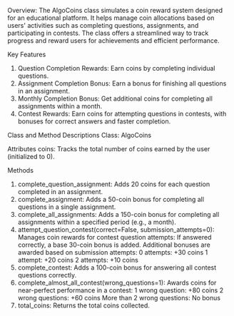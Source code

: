 Overview:
The AlgoCoins class simulates a coin reward system designed for an educational platform. It helps manage coin allocations based on users' activities such as completing questions, assignments, and participating in contests. The class offers a streamlined way to track progress and reward users for achievements and efficient performance.

Key Features
1. Question Completion Rewards: Earn coins by completing individual questions.
2. Assignment Completion Bonus: Earn a bonus for finishing all questions in an assignment.
3. Monthly Completion Bonus: Get additional coins for completing all assignments within a month.
4. Contest Rewards: Earn coins for attempting questions in contests, with bonuses for correct answers and faster completion.

Class and Method Descriptions
Class: AlgoCoins

Attributes
coins: Tracks the total number of coins earned by the user (initialized to 0).

Methods
1. complete_question_assignment: Adds 20 coins for each question completed in an assignment.
2. complete_assignment: Adds a 50-coin bonus for completing all questions in a single assignment.
3. complete_all_assignments: Adds a 150-coin bonus for completing all assignments within a specified period (e.g., a month).
4. attempt_question_contest(correct=False, submission_attempts=0): Manages coin rewards for contest question attempts:
  If answered correctly, a base 30-coin bonus is added.
  Additional bonuses are awarded based on submission attempts:
  0 attempts: +30 coins
  1 attempt: +20 coins
  2 attempts: +10 coins
5. complete_contest: Adds a 100-coin bonus for answering all contest questions correctly.
6. complete_almost_all_contest(wrong_questions=1): Awards coins for near-perfect performance in a contest:
   1 wrong question: +80 coins
   2 wrong questions: +60 coins
   More than 2 wrong questions: No bonus
7. total_coins: Returns the total coins collected.
